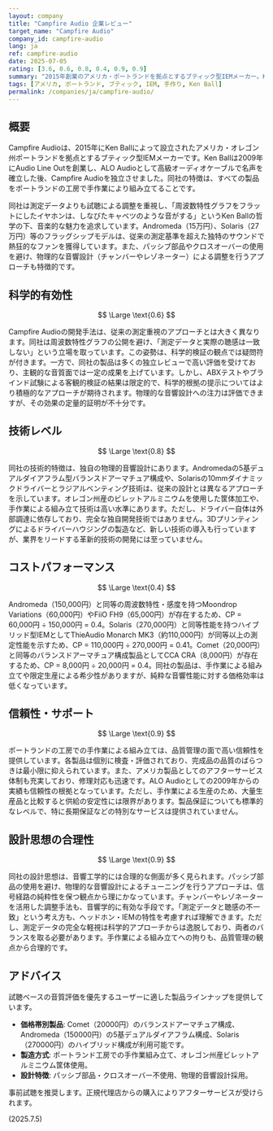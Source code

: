 ```yaml
---
layout: company
title: "Campfire Audio 企業レビュー"
target_name: "Campfire Audio"
company_id: campfire-audio
lang: ja
ref: campfire-audio
date: 2025-07-05
rating: [3.6, 0.6, 0.8, 0.4, 0.9, 0.9]
summary: "2015年創業のアメリカ・ポートランドを拠点とするブティック型IEMメーカー。Ken Ball率いるALO Audioから独立し、手作業による組み立てと独自の音響チューニングで高い評価を獲得。Andromeda、Solaris等のフラッグシップモデルは15-27万円と高価格ながら、音楽的な魅力と個性的なサウンドで熱狂的なファンを持つ。測定データよりも試聴による調整を重視し、物理的な音響設計で差別化を図るアプローチは独特。しかし、コストパフォーマンスの観点では他社との競争力に課題があります。"
tags: [アメリカ, ポートランド, ブティック, IEM, 手作り, Ken Ball]
permalink: /companies/ja/campfire-audio/
---
```


## 概要

Campfire Audioは、2015年にKen Ballによって設立されたアメリカ・オレゴン州ポートランドを拠点とするブティック型IEMメーカーです。Ken Ballは2009年にAudio Line Outを創業し、ALO Audioとして高級オーディオケーブルで名声を確立した後、Campfire Audioを独立させました。同社の特徴は、すべての製品をポートランドの工房で手作業により組み立てることです。

同社は測定データよりも試聴による調整を重視し、「周波数特性グラフをフラットにしたイヤホンは、しなびたキャベツのような音がする」というKen Ballの哲学の下、音楽的な魅力を追求しています。Andromeda（15万円）、Solaris（27万円）等のフラッグシップモデルは、従来の測定基準を超えた独特のサウンドで熱狂的なファンを獲得しています。また、パッシブ部品やクロスオーバーの使用を避け、物理的な音響設計（チャンバーやレゾネーター）による調整を行うアプローチも特徴的です。

## 科学的有効性

$$ \Large \text{0.6} $$

Campfire Audioの開発手法は、従来の測定重視のアプローチとは大きく異なります。同社は周波数特性グラフの公開を避け、「測定データと実際の聴感は一致しない」という立場を取っています。この姿勢は、科学的検証の観点では疑問符が付きます。一方で、同社の製品は多くの独立レビューで高い評価を受けており、主観的な音質面では一定の成果を上げています。しかし、ABXテストやブラインド試験による客観的検証の結果は限定的で、科学的根拠の提示についてはより積極的なアプローチが期待されます。物理的な音響設計への注力は評価できますが、その効果の定量的証明が不十分です。

## 技術レベル

$$ \Large \text{0.8} $$

同社の技術的特徴は、独自の物理的音響設計にあります。Andromedaの5基デュアルダイアフラム型バランスドアーマチュア構成や、Solarisの10mmダイナミックドライバーとラジアルベンティング技術は、従来の設計とは異なるアプローチを示しています。オレゴン州産のビレットアルミニウムを使用した筐体加工や、手作業による組み立て技術は高い水準にあります。ただし、ドライバー自体は外部調達に依存しており、完全な独自開発技術ではありません。3Dプリンティングによるドライバーハウジングの製造など、新しい技術の導入も行っていますが、業界をリードする革新的技術の開発には至っていません。

## コストパフォーマンス

$$ \Large \text{0.4} $$

Andromeda（150,000円）と同等の周波数特性・感度を持つMoondrop Variations（60,000円）やFiiO FH9（65,000円）が存在するため、CP = 60,000円 ÷ 150,000円 = 0.4。Solaris（270,000円）と同等性能を持つハイブリッド型IEMとしてThieAudio Monarch MK3（約110,000円）が同等以上の測定性能を示すため、CP = 110,000円 ÷ 270,000円 = 0.41。Comet（20,000円）と同等のバランスドアーマチュア構成製品としてCCA CRA（8,000円）が存在するため、CP = 8,000円 ÷ 20,000円 = 0.4。同社の製品は、手作業による組み立てや限定生産による希少性がありますが、純粋な音響性能に対する価格効率は低くなっています。

## 信頼性・サポート

$$ \Large \text{0.9} $$

ポートランドの工房での手作業による組み立ては、品質管理の面で高い信頼性を提供しています。各製品は個別に検査・評価されており、完成品の品質のばらつきは最小限に抑えられています。また、アメリカ製品としてのアフターサービス体制も充実しており、修理対応も迅速です。ALO Audioとしての2009年からの実績も信頼性の根拠となっています。ただし、手作業による生産のため、大量生産品と比較すると供給の安定性には限界があります。製品保証についても標準的なレベルで、特に長期保証などの特別なサービスは提供されていません。

## 設計思想の合理性

$$ \Large \text{0.9} $$

同社の設計思想は、音響工学的には合理的な側面が多く見られます。パッシブ部品の使用を避け、物理的な音響設計によるチューニングを行うアプローチは、信号経路の純粋性を保つ観点から理にかなっています。チャンバーやレゾネーターを活用した調整手法も、音響学的に有効な手段です。「測定データと聴感の不一致」という考え方も、ヘッドホン・IEMの特性を考慮すれば理解できます。ただし、測定データの完全な軽視は科学的アプローチからは逸脱しており、両者のバランスを取る必要があります。手作業による組み立てへの拘りも、品質管理の観点から合理的です。

## アドバイス

試聴ベースの音質評価を優先するユーザーに適した製品ラインナップを提供しています。

- **価格帯別製品**: Comet（20000円）のバランスドアーマチュア構成、Andromeda（150000円）の5基デュアルダイアフラム構成、Solaris（270000円）のハイブリッド構成が利用可能です。
- **製造方式**: ポートランド工房での手作業組み立て、オレゴン州産ビレットアルミニウム筐体使用。
- **設計特徴**: パッシブ部品・クロスオーバー不使用、物理的音響設計採用。

事前試聴を推奨します。正規代理店からの購入によりアフターサービスが受けられます。

(2025.7.5)

